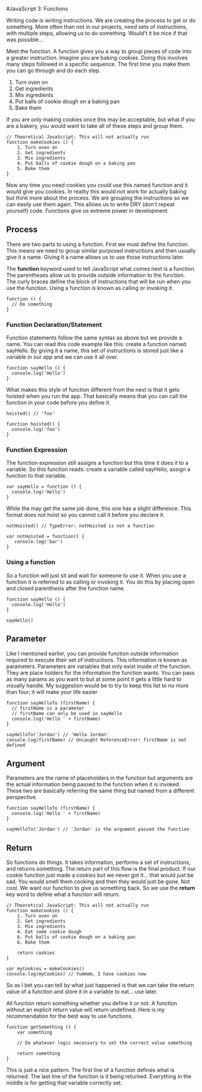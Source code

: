 #JavaScript 3: Functions

Writing code is writing instructions.  We are creating the process to get or do something.  More often than not in our projects, need sets of instructions, with multiple steps, allowing us to do something.  Would't it be nice if that was possible... 

Meet the function.  A function gives you a way to group pieces of code into a greater instruction.  Imagine you are baking cookies.  Doing this involves many steps followed in a specific sequence.  The first time you make them you can go through and do each step.

1. Turn oven on
2. Get ingredients
3. Mix ingredients
4. Put balls of cookie dough on a baking pan
5. Bake them

If you are only making cookies once this may be acceptable, but what if you are a bakery, you would want to take all of these steps and group them.

```
// Theoretical JavaScript: This will not actually run
function makeCookies () {
    1. Turn oven on
    2. Get ingredients
    3. Mix ingredients
    4. Put balls of cookie dough on a baking pan
    5. Bake them
}
```

Now any time you need cookies you could use this named function and it would give you cookies.  In reality this would not work for actually baking but think more about the process.  We are grouping the instructions so we can easily use them again.  This allows us to write DRY (don't repeat yourself) code.  Functions give us extreme power in development.

## Process
There are two parts to using a function.  First we must define the function.  This means we need to group similar purposed instructions and then usually give it a name.  Giving it a name allows us to use those instructions later.

The **function** keyword used to tell JavaScript what comes next is a function.  The parentheses allow us to provide outside information to the function.  The curly braces define the block of instructions that will be run when you use the function.  Using a function is known as calling or invoking it.

```
function () {
  // Do something
}
```

### Function Declaration/Statement
Function statements follow the same syntax as above but we provide a name.  You can read this code example like this: create a function named sayHello.  By giving it a name, this set of instructions is stored just like a variable in our app and we can use it all over.


```
function sayHello () {
  console.log('Hello')
}
```
 
What makes this style of function different from the next is that it gets hoisted when you run the app.  That basically means that you can call the function in your code before you define it.

```
hoisted() // 'foo'

function hoisted() {
  console.log('foo')
}
``` 

### Function Expression
The function expression still assigns a function but this time it does it to a variable.  So this function reads: create a variable called sayHello, assign a function to that variable.

```
var sayHello = function () {
  console.log('Hello')
}
```

While the may get the same job done, this one has a slight difference.  This format does not hoist so you cannot call it before you declare it.

```
notHoisted() // TypeError: notHoisted is not a function

var notHoisted = function() {
   console.log('bar')
}
```

### Using a function
So a function will just sit and wait for someone to use it.  When you use a function it is referred to as calling or invoking it.  You do this by placing open and closed parenthesis after the function name.

```
function sayHello () {
  console.log('Hello')
}

sayHello()
```

## Parameter
Like I mentioned earlier, you can provide function outside information required to execute their set of instructions.  This information is known as parameters.  Parameters are variables that only exist inside of the function.  They are place holders for the information the function wants.  You can pass as many params as you want to but at some point it gets a little hard to visually handle.  My suggestion would be to try to keep this list to no more than four; it will make your life easier

```
function sayHelloTo (firstName) {
  // firstName is a parameter
  // firstName can only be used in sayHello  
  console.log('Hello ' + firstName)
}

sayHelloTo('Jordan') // 'Hello Jordan'
console.log(firstName) // Uncaught ReferenceError: firstName is not defined
```

## Argument
Parameters are the name of placeholders in the function but arguments are the actual information being passed to the function when it is invoked.  These two are basically referring the same thing but named from a different perspective.

```
function sayHelloTo (firstName) {
  console.log('Hello ' + firstName)
}

sayHelloTo('Jordan') // 'Jordan' is the argument passed the function
```

## Return
So functions do things.  It takes information, performs a set of instructions, and returns something.  The return part of this flow is the final product.  If our cookie function just made a cookies but we never got it... that would just be sad.  You would smell them cooking and then they would just be gone.  Not cool.  We want our function to give us something back.  So we use the **return** key word to define what a function will return.

```
// Theoretical JavaScript: This will not actually run
function makeCookies () {
    1. Turn oven on
    2. Get ingredients
    3. Mix ingredients
    4. Eat some cookie dough
    6. Put balls of cookie dough on a baking pan
    6. Bake them
    
    return cookies
}

var myCookies = makeCookies()
console.log(myCookies) // Yummmm, I have cookies now
```

So as I bet you can tell by what just happened is that we can take the return value of a function and store it in a variable to eat... use later.

All function return something whether you define it or not.  A function without an explicit return value will return undefined.  Here is my recommendation for the best way to use functions.

```
function getSomething () {
    var something
    
    // Do whatever logic necessary to set the correct value something
    
    return something
}
```

This is just a nice pattern.  The first line of a function defines what is returned.  The last line of the function is it being returned.  Everything in the middle is for getting that variable correctly set.




